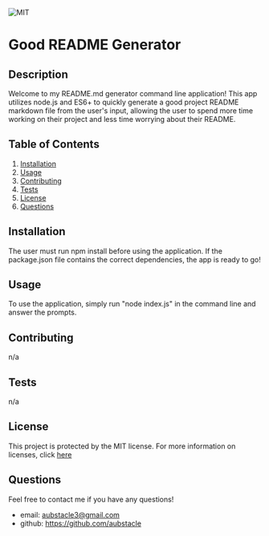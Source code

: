 ![MIT](https://img.shields.io/badge/License-MIT-blue)
  # Good README Generator

## Description 
Welcome to my README.md generator command line application! This app utilizes node.js and ES6+ to quickly generate a good project README markdown file from the user's input, allowing the user to spend more time working on their project and less time worrying about their README.

## Table of Contents
1. [Installation](#Installation)
2. [Usage](#Usage)
3. [Contributing](#Contributing)
4. [Tests](#Tests)
5. [License](#License)
6. [Questions](#Questions)

## Installation
The user must run npm install before using the application. If the package.json file contains the correct dependencies, the app is ready to go!

## Usage
To use the application, simply run "node index.js" in the command line and answer the prompts.

## Contributing 
n/a

## Tests
n/a

## License
This project is protected by the MIT license.
For more information on licenses, click [here](https://choosealicense.com/licenses/)

## Questions
Feel free to contact me if you have any questions!
* email: aubstacle3@gmail.com
* github: https://github.com/aubstacle

